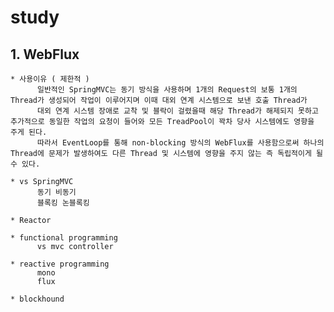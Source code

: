 # study

## 1. WebFlux
    * 사용이유 ( 제한적 )
          일반적인 SpringMVC는 동기 방식을 사용하며 1개의 Request의 보통 1개의 Thread가 생성되어 작업이 이루어지며 이때 대외 연계 시스템으로 보낸 호출 Thread가
          대외 연계 시스템 장애로 교착 및 블락이 걸렸을때 해당 Thread가 해제되지 못하고 추가적으로 동일한 작업의 요청이 들어와 모든 TreadPool이 꽉차 당사 시스템에도 영향을 주게 된다.
          따라서 EventLoop를 통해 non-blocking 방식의 WebFlux를 사용함으로써 하나의 Thread에 문제가 발생하여도 다른 Thread 및 시스템에 영향을 주지 않는 즉 독립적이게 될 수 있다.
        
    * vs SpringMVC
          동기 비동기
          블록킹 논블록킹
          
    * Reactor
        
    * functional programming
          vs mvc controller
          
    * reactive programming
          mono
          flux
        
    * blockhound
    
